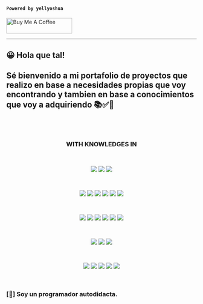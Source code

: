 #### `Powered by yellyoshua `

<a href="https://www.buymeacoffee.com/yellyoshua" target="_blank"><img src="https://cdn.buymeacoffee.com/buttons/v2/default-yellow.png" alt="Buy Me A Coffee" height="41" width="174" ></a>

---

## 😀 Hola que tal!

## Sé bienvenido a mi portafolio de proyectos que realizo en base a necesidades propias que voy encontrando y tambien en base a conocimientos que voy a adquiriendo 📚✅💬

</br>
</br>

### <p align="center">WITH KNOWLEDGES IN</p>

</br>

<p align="center">
<img src="https://img.shields.io/badge/GIT-✔-yellow.svg?style=flat-square&logo=git">
<img src="https://img.shields.io/badge/JIRA-✔-yellow.svg?style=flat-square&logo=jira">
<img src="https://img.shields.io/badge/GitHub Actions-✔-yellow.svg?style=flat-square&logo=githubactions&logoColor=white">
</p>

</br>

<p align="center">
<img src="https://img.shields.io/badge/Golang-✔-yellow.svg?style=flat-square&logo=go">
<img src="https://img.shields.io/badge/Node JS-✔-yellow.svg?style=flat-square&logo=nodedotjs&logoColor=white">
<img src="https://img.shields.io/badge/Graphql-✔-yellow.svg?style=flat-square&logo=graphql">
<img src="https://img.shields.io/badge/Nginx-✔-yellow.svg?style=flat-square&logo=nginx">
<img src="https://img.shields.io/badge/Docker-✔-yellow.svg?style=flat-square&logo=docker">
<img src="https://img.shields.io/badge/MongoDB-✔-yellow.svg?style=flat-square&logo=mongodb">
</p>

</br>

<p align="center">
<img src="https://img.shields.io/badge/TypeScript-✔-blue.svg?style=flat-square&logo=typescript">
<img src="https://img.shields.io/badge/Javascript-✔-blue.svg?style=flat-square&logo=javascript">
<img src="https://img.shields.io/badge/Tailwind CSS-✔-blue.svg?style=flat-square&logo=tailwindcss">
<img src="https://img.shields.io/badge/React-✔-blue.svg?style=flat-square&logo=react">
<img src="https://img.shields.io/badge/React Native-✔-blue.svg?style=flat-square&logo=react">
<img src="https://img.shields.io/badge/Flutter-✔-blue.svg?style=flat-square&logo=flutter">
</p>

</br>

<p align="center">
<img src="https://img.shields.io/badge/Jest-✔-red.svg?style=flat-square&logo=jest">
<img src="https://img.shields.io/badge/Testing Library-✔-red.svg?style=flat-square&logo=testing-library">
<img src="https://img.shields.io/badge/Testing Library/React-✔-red.svg?style=flat-square&logo=testing-library">
</p>

</br>

<p align="center">
<img src="https://img.shields.io/badge/Google Cloud-✔-blueviolet.svg?style=flat-square&logo=google-cloud">
<img src="https://img.shields.io/badge/Firebase-✔-blueviolet.svg?style=flat-square&logo=firebase">
<img src="https://img.shields.io/badge/Amazon S3-✔-blueviolet.svg?style=flat-square&logo=amazon-s3&logoColor=white">
<img src="https://img.shields.io/badge/Cloudflare Workers-✔-blueviolet.svg?style=flat-square&logo=cloudflare">
<img src="https://img.shields.io/badge/Digital Ocean-✔-blueviolet.svg?style=flat-square&logo=digitalocean">
</p>

</br>

### [🤝] Soy un programador autodidacta.
